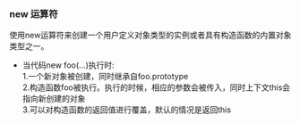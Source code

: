 ### new 运算符
使用new运算符来创建一个用户定义对象类型的实例或者具有构造函数的内置对象类型之一。    

-   当代码new foo(...)执行时:  
    1.一个新对象被创建，同时继承自foo.prototype  
    2.构造函数foo被执行。执行的时候，相应的参数会被传入，同时上下文this会指向新创建的对象  
    3.可以对构造函数的返回值进行覆盖，默认的情况是返回this  